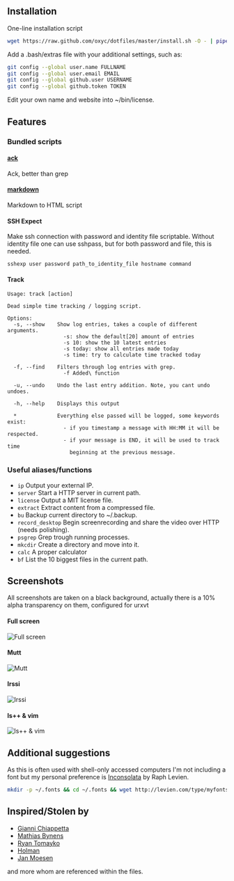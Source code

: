 ## Installation

One-line installation script

```bash
wget https://raw.github.com/oxyc/dotfiles/master/install.sh -O - | pipe=1 bash
```

Add a .bash/extras file with your additional settings, such as:

```bash
git config --global user.name FULLNAME
git config --global user.email EMAIL
git config --global github.user USERNAME
git config --global github.token TOKEN
```

Edit your own name and website into ~/bin/license.

## Features

### Bundled scripts

#### [ack](http://betterthangrep.com/)

Ack, better than grep

#### [markdown](http://daringfireball.net/projects/markdown/)

Markdown to HTML script

#### SSH Expect

Make ssh connection with password and identity file scriptable. Without
identity file one can use sshpass, but for both password and file, this is
needed.

```
sshexp user password path_to_identity_file hostname command
```

#### Track
```
Usage: track [action]

Dead simple time tracking / logging script.

Options:
  -s, --show    Show log entries, takes a couple of different arguments.
                  -s: show the default[20] amount of entries
                  -s 10: show the 10 latest entries
                  -s today: show all entries made today
                  -s time: try to calculate time tracked today

  -f, --find    Filters through log entries with grep.
                  -f Added\ function

  -u, --undo    Undo the last entry addition. Note, you cant undo undoes.

  -h, --help    Displays this output

  *             Everything else passed will be logged, some keywords exist:
                  - if you timestamp a message with HH:MM it will be respected.
                  - if your message is END, it will be used to track time
                    beginning at the previous message.
```

### Useful aliases/functions
- `ip` Output your external IP.
- `server` Start a HTTP server in current path.
- `license` Output a MIT license file.
- `extract` Extract content from a compressed file.
- `bu` Backup current directory to ~/.backup.
- `record_desktop` Begin screenrecording and share the video over HTTP (needs polishing).
- `psgrep` Grep trough running processes.
- `mkcdir` Create a directory and move into it.
- `calc` A proper calculator
- `bf` List the 10 biggest files in the current path.

## Screenshots

All screenshots are taken on a black background, actually there is a 10% alpha
transparency on them, configured for urxvt

#### Full screen

![Full screen](http://i.imgur.com/6kP2O.png)

#### Mutt

![Mutt](http://i.imgur.com/EkUx6.png)

#### Irssi

![Irssi](http://i.imgur.com/PRrEH.png)

#### ls++ & vim

![ls++ & vim](http://i.imgur.com/XWNXB.png)

## Additional suggestions

As this is often used with shell-only accessed computers I'm not including a
font but my personal preference is [Inconsolata](http://levien.com/type/myfonts/inconsolata.html) by Raph Levien.

```bash
mkdir -p ~/.fonts && cd ~/.fonts && wget http://levien.com/type/myfonts/Inconsolata.otf && sudo fc-cache -f -v
```

## Inspired/Stolen by

- [Gianni Chiappetta](https://github.com/gf3/dotfiles)
- [Mathias Bynens](https://github.com/mathiasbynens/dotfiles)
- [Ryan Tomayko](https://github.com/rtomayko/dotfiles)
- [Holman](https://github.com/holman/dotfiles)
- [Jan Moesen](https://github.com/janmoesen/tilde)

and more whom are referenced within the files.
